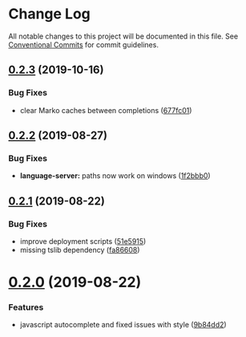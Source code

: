 # Change Log

All notable changes to this project will be documented in this file.
See [Conventional Commits](https://conventionalcommits.org) for commit guidelines.

## [0.2.3](https://github.com/marko-js/language-server/tree/master/server/compare/@marko/language-server@0.2.2...@marko/language-server@0.2.3) (2019-10-16)


### Bug Fixes

* clear Marko caches between completions ([677fc01](https://github.com/marko-js/language-server/tree/master/server/commit/677fc01))





## [0.2.2](https://github.com/marko-js/language-server/tree/master/server/compare/@marko/language-server@0.2.1...@marko/language-server@0.2.2) (2019-08-27)


### Bug Fixes

* **language-server:** paths now work on windows ([1f2bbb0](https://github.com/marko-js/language-server/tree/master/server/commit/1f2bbb0))





## [0.2.1](https://github.com/marko-js/language-server/tree/master/server/compare/@marko/language-server@0.2.0...@marko/language-server@0.2.1) (2019-08-22)


### Bug Fixes

* improve deployment scripts ([51e5915](https://github.com/marko-js/language-server/tree/master/server/commit/51e5915))
* missing tslib dependency ([fa86608](https://github.com/marko-js/language-server/tree/master/server/commit/fa86608))





# [0.2.0](https://github.com/marko-js/language-server/tree/master/server/compare/@marko/language-server@0.0.3...@marko/language-server@0.2.0) (2019-08-22)


### Features

* javascript autocomplete and fixed issues with style ([9b84dd2](https://github.com/marko-js/language-server/tree/master/server/commit/9b84dd2))
